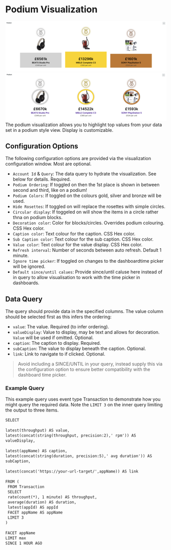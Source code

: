 # Podium Visualization

![Podium](../../docs/screen-podium2.png)
![Podium Circles](../../docs/screen-podium.png)
The podium visualization allows you to highlight top values from your data set in a podium style view. Display is customizable.

## Configuration Options

The following configuration options are provided via the visualization configuration window. Most are optional.

- `Account Id` & `Query`: The data query to hydrate the visualization. See below for details. Required.
- `Podium Ordering`: If toggled on then the 1st place is shown in between second and third, like on a podium!
- `Podium Colors`: If toggled on the colours gold, silver and bronze will be used.
- `Hide Rosettes`: If toggled on will replace the rosettes with simple circles.
- `Circular display`: If toggeled on will show the items in a circle rather thna on podium blocks.
- `Decoration color`: Color for blocks/circles. Overrides podium colouring. CSS Hex color.
- `Caption color`: Text colour for the caption. CSS Hex color.
- `Sub Caption color`: Text colour for the sub caption. CSS Hex color.
- `Value color`: Text colour for the value display. CSS Hex color.
- `Refresh interval`: Number of seconds between auto refresh. Default 1 minute.
- `Ignore time picker`: If toggled on changes to the dashboardtime picker will be ignored.
- `Default since/until calues`: Provide since/until caluse here instead of in query to allow visualisation to work with the time picker in dashboards.

## Data Query

The query should provide data in the specified columns. The value column should be selected first as this infers the ordering:

- `value`: The value. Required (to infer ordering).
- `valueDisplay`: Value to display, may be text and allows for decoration. `Value` will be used if omitted. Optional.
- `caption`: The caption to display. Required.
- `subCaption`: The value to display beneath the caption. Optional.
- `link`: Link to navigate to if clicked. Optional.

> Avoid including a SINCE/UNTIL in your query, instead supply this via the configuration option to ensure better compatibility with the dashboard time picker. 

### Example Query

This example query uses event type Transaction to demonstrate how you might query the required data. Note the `LIMIT 3` on the inner query limiting the output to three items.

```
SELECT

latest(throughput) AS value,
latest(concat(string(throughput, precision:2),' rpm')) AS valueDisplay,

latest(appName) AS caption,
latest(concat(string(duration, precision:5),' avg duration')) AS subCaption,

latest(concat('https://your-url-target/',appName)) AS link

FROM (
 FROM Transaction
 SELECT
 rate(count(*), 1 minute) AS throughput,
 average(duration) AS duration,
 latest(appId) AS appId
 FACET appName AS appName
 LIMIT 3
)

FACET appName
LIMIT max
SINCE 1 HOUR AGO
```
